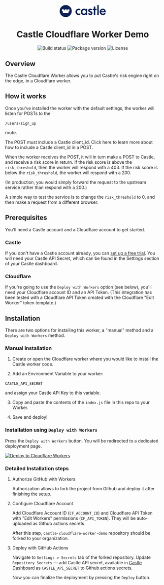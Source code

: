 <div align="center">
  <img align="center" alt="Castle logo" src='./assets/castle-logo.svg' width='150'/>
</div>
<div align="center">
  <h1>Castle Cloudflare Worker Demo</h1>
</div>
<div align="center">
  <image alt="Build status" src="https://img.shields.io/github/workflow/status/castle/cloudflare-worker-demo/Build"/>
  <image alt="Package version" src="https://img.shields.io/github/package-json/v/castle/castle-cloudflare-worker-demo"/>
  <image alt="License" src="https://img.shields.io/github/license/castle/castle-cloudflare-worker-demo"/>
</div>

## Overview

The Castle Cloudflare Worker allows you to put Castle's risk engine right on the edge, in a Cloudflare worker.

## How it works
Once you've installed the worker with the default settings, the worker will listen for POSTs to the 

`/users/sign_up`

route.

The POST must include a Castle client_id. Click here to learn more about how to include a Castle client_id in a POST.

When the worker receives the POST, it will in turn make a POST to Castle, and receive a risk score in return. If the risk score is above the `risk_threshold`, then the worker will respond with a 403. If the risk score is below the `risk_threshold`, the worker will respond with a 200.

(In production, you would simply forward the request to the upstream service rather than respond with a 200.)

A simple way to test the service is to change the `risk_threshold` to 0, and then make a request from a different browser.

## Prerequisites

You'll need a Castle account and a Cloudflare account to get started.

### Castle

If you don't have a Castle account already, you can [set up a free trial](https://dashboard.castle.io/signup/new). You will need your Castle API Secret, which can be found in the Settings section of your Castle dashboard.

### Cloudflare

If you're going to use the `Deploy with Workers` option (see below), you'll need your Cloudflare account ID and an API Token. (This integration has been tested with a Cloudflare API Token created with the Cloudflare "Edit Worker" token template.)

## Installation

There are two options for installing this worker, a "manual" method and a `Deploy with Workers` method.

### Manual installation

1. Create or open the Cloudflare worker where you would like to install the Castle worker code.

2. Add an Environment Variable to your worker:

`CASTLE_API_SECRET` 

and assign your Castle API Key to this variable.

3. Copy and paste the contents of the `index.js` file in this repo to your Worker.

4. Save and deploy!

### Installation using `Deploy with Workers`

Press the `Deploy with Workers` button. You will be redirected to a dedicated deployment page.

  [![Deploy to Cloudflare Workers](https://deploy.workers.cloudflare.com/button)](https://deploy.workers.cloudflare.com/?url=https://github.com/castle/castle-cloudflare-worker-demo)

### Detailed Installation steps

1. Authorize GitHub with Workers

    Authorization allows to fork the project from Github and deploy it after finishing the setup.

2. Configure Cloudflare Account

    Add Cloudflare Account ID (`CF_ACCOUNT_ID`) and Cloudflare API Token with "Edit Workers" permissions (`CF_API_TOKEN`). They will be auto-uploaded as Github actions secrets.

    After this step, `castle-cloudflare-worker-demo` repository should be forked to your organization.

3. Deploy with GitHub Actions

    Navigate to `Settings > Secrets` tab of the forked repository. Update `Repository Secrets` — add Castle API secret, available in [Castle Dashboard](https://dashboard.castle.io/settings/general) as `CASTLE_API_SECRET` to Github actions secrets.

    Now you can finalize the deployment by pressing the `Deploy` button.
